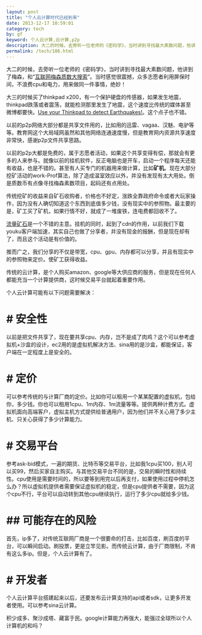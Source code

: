 ```yaml
---
layout: post
title: "个人云计算时代已经到来"
date: 2013-12-17 10:59:01
category: tech
by: gf
keyword: 个人云计算,云计算,p2p
description: 大二的时候，去旁听一位老师的《密码学》，当时讲到寻找最大素数问题，他讲到了梅森，和“互联网梅森质数大搜索”。当时感觉很震撼，众多志愿者利用屏保时间，不浪费cpu和电力，用来做同
permalink: /tech/106.html
---
```

大二的时候，去旁听一位老师的《密码学》，当时讲到寻找最大素数问题，他讲到了梅森，和“[互联网梅森质数大搜索][Link 1]”。当时感觉很震撼，众多志愿者利用屏保时间，不浪费cpu和电力，用来做同一件事情，绝妙！

大三的时候买了thinkpad x200，有一个保护硬盘的传感器，如果发生地震，thinkpad跌落或者震荡，就能检测那里发生了地震，这个速度比传统的媒体甚至微博都要快。[Use your Thinkpad to detect Earthquakes!][Use your Thinkpad to detect Earthquakes]。这个点子也不错。

以前的p2p网络大部分都是共享文件用的，比如用的迅雷、vagaa、汉魅、电驴等等。教育网这个大局域网虽然和其他网络连通速度慢，但是教育网内资源共享速度非常快，感谢p2p文件共享思路。

以前的p2p大都是免费的，属于志愿者活动，如果这个共享变得有偿，那就会有更多的人来参与。就像以前的挂机软件，反正电脑也是开车，启动一个程序每天还能有收益，也是不错的。甚至有人买专门的机器用来做计算，比如**矿机**。现在大部分挖矿活动的work-Prof算法，除了造成温室效应以外，并没有发现有太大用处。倒是质数币有点像寻找梅森素数项目，起码还有点用处。

传统挖矿的收益来自矿石收购者，价格也不好定，涨跌全靠政府命令或者大玩家操作，因为没有人确切知道这个东西到底值多少钱，没有现实中的参照物。最主要的是，矿工买了矿机，如果行情不好，就成了一堆废铁，连电费都回收不了。

[流量矿石][Link 2]是一个不错的主意。挂机的同时，起到了cdn的作用，以前我们下载youku客户端加速，其实自己也做了分享者，并没有现金的报酬，但是现在却有了，而且这个活动是有价值的。

推而广之，我们分享的不仅是带宽，cpu、gpu、内存都可以分享，并且有现实中的参照物来定价。使矿工获得收益。

传统的云计算，是个人购买amazon、google等大供应商的服务，但是现在任何人都能充当一个计算提供商，这时候交易平台就起着重要作用。

个人云计算可能有以下问题需要解决：

# # 安全性 ##

以前是把文件共享了，现在要共享cpu、内存，岂不是成了肉鸡？这个可以参考虚拟机+沙盒的设计，ec2用的是虚拟机解决方法、sina用的是沙盒，都能保证，客户端在一定程度上是安全的。

# # 定价 ##

可以参考传统的与计算厂商的定价。比如你可以租用一个某某配置的虚拟机，包给你，多少钱。你也可以租用1cpu、1m内存、1m流量等等。提供两种计费方式。虚拟机面向高端客户，虚拟主机方式提供给普通用户，因为他们并不关心用了多少主机、只关心获得了多少计算能力。

# # 交易平台 ##

参考ask-bid模式，一遍的期货、比特币等交易平台，比如我1cpu买100，别人可以买99，然后买家自主购买。与其他交易平台不同的是，交易的瞬时性和持续性。cpu使用是需要时间的，所以要等到用完以后再支付，如果使用过程中停机怎么办？所以虚拟机提供者需要保证虚拟机的稳定，但是cpu提供者不需要，因为这个cpu不行，平台可以自动转到其他cpu继续执行，运行了多少cpu就给多少钱。

# ## 可能存在的风险 ###

首先，ip多了，对传统互联网厂商是一个很要命的打击，比如百度，刷百度的平台，可以瞬间启动。刷投票，更是立竿见影。而传统云计算，由于厂商限制，不肯有这么多ip。但是，个人云计算有了。

# # 开发者 ##

个人云计算平台搭建起来以后，还要发布云计算支持的api或者sdk，让更多开发者使用。可以参考sina云计算。

积少成多、聚沙成塔、藏富于民。google计算能力再强大，能强过全球所以个人计算机的和吗？


[Link 1]: http://zh.wikipedia.org/wiki/GIMPS
[Use your Thinkpad to detect Earthquakes]: http://forums.lenovo.com/t5/General-Discussion/Use-your-Thinkpad-to-detect-Earthquakes/td-p/217977
[Link 2]: https://jiaoyi.yunfan.com/index.php/transaction/introduction#map1
